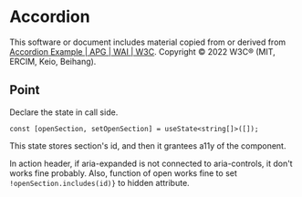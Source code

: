 # Accordion
This software or document includes material copied from or derived from [Accordion Example | APG | WAI | W3C](https://www.w3.org/WAI/ARIA/apg/example-index/accordion/accordion.html). Copyright © 2022 W3C® (MIT, ERCIM, Keio, Beihang).

## Point
Declare the state in call side.

```tsx
const [openSection, setOpenSection] = useState<string[]>([]);
```

This state stores section's id, and then it grantees a11y of the component.

In action header, if aria-expanded is not connected to aria-controls, it don't works fine probably. Also, function of open works fine to set `!openSection.includes(id)}` to hidden attribute.

